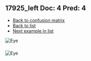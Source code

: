 ## 17925_left Doc: 4 Pred: 4
- [Back to confusion matrix](https://github.com/juliandewit/kaggle_retinopathy/blob/master/matrix.md)
- [Back to list](https://github.com/juliandewit/kaggle_retinopathy/blob/master/lists/44/list.md)
- [Next example in list](https://github.com/juliandewit/kaggle_retinopathy/blob/master/lists/44/17/17940_left.md)

![Eye](https://retinopaty.blob.core.windows.net/size1024/17925_left_4.jpeg)

### 

![Eye]()
